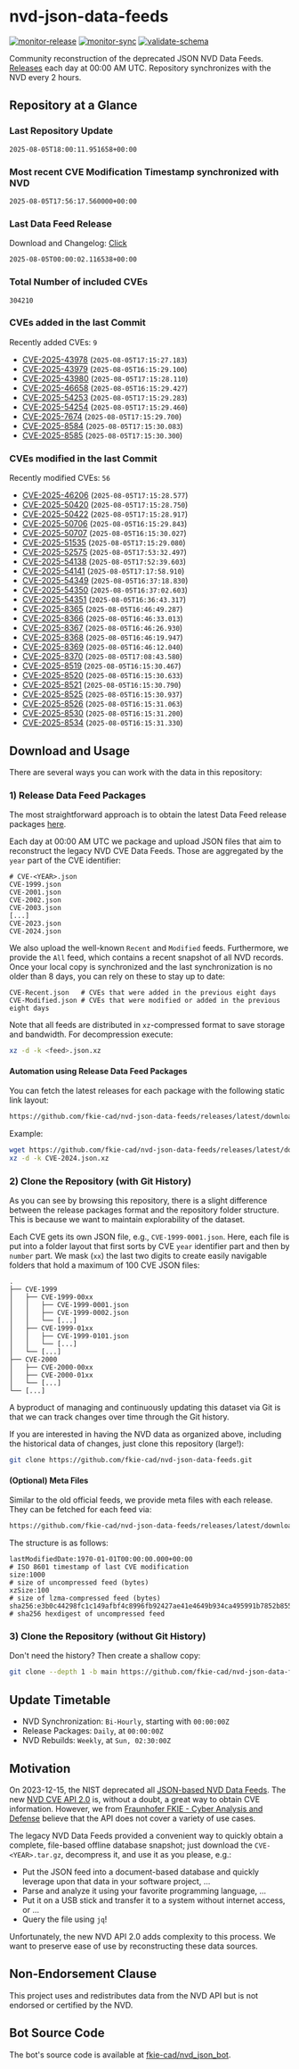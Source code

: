 # nvd-json-data-feeds

[![monitor-release](https://github.com/fkie-cad/nvd-json-data-feeds/actions/workflows/monitor_release.yml/badge.svg)](https://github.com/fkie-cad/nvd-json-data-feeds/actions/workflows/monitor_release.yml)
[![monitor-sync](https://github.com/fkie-cad/nvd-json-data-feeds/actions/workflows/monitor_sync.yml/badge.svg)](https://github.com/fkie-cad/nvd-json-data-feeds/actions/workflows/monitor_sync.yml)
[![validate-schema](https://github.com/fkie-cad/nvd-json-data-feeds/actions/workflows/validate_schema.yml/badge.svg)](https://github.com/fkie-cad/nvd-json-data-feeds/actions/workflows/validate_schema.yml)

Community reconstruction of the deprecated JSON NVD Data Feeds.
[Releases](https://github.com/fkie-cad/nvd-json-data-feeds/releases/latest) each day at 00:00 AM UTC.
Repository synchronizes with the NVD every 2 hours.

## Repository at a Glance

### Last Repository Update

```plain
2025-08-05T18:00:11.951658+00:00
```

### Most recent CVE Modification Timestamp synchronized with NVD

```plain
2025-08-05T17:56:17.560000+00:00
```

### Last Data Feed Release

Download and Changelog: [Click](https://github.com/fkie-cad/nvd-json-data-feeds/releases/latest)

```plain
2025-08-05T00:00:02.116538+00:00
```

### Total Number of included CVEs

```plain
304210
```

### CVEs added in the last Commit

Recently added CVEs: `9`

- [CVE-2025-43978](CVE-2025/CVE-2025-439xx/CVE-2025-43978.json) (`2025-08-05T17:15:27.183`)
- [CVE-2025-43979](CVE-2025/CVE-2025-439xx/CVE-2025-43979.json) (`2025-08-05T16:15:29.100`)
- [CVE-2025-43980](CVE-2025/CVE-2025-439xx/CVE-2025-43980.json) (`2025-08-05T17:15:28.110`)
- [CVE-2025-46658](CVE-2025/CVE-2025-466xx/CVE-2025-46658.json) (`2025-08-05T16:15:29.427`)
- [CVE-2025-54253](CVE-2025/CVE-2025-542xx/CVE-2025-54253.json) (`2025-08-05T17:15:29.283`)
- [CVE-2025-54254](CVE-2025/CVE-2025-542xx/CVE-2025-54254.json) (`2025-08-05T17:15:29.460`)
- [CVE-2025-7674](CVE-2025/CVE-2025-76xx/CVE-2025-7674.json) (`2025-08-05T17:15:29.700`)
- [CVE-2025-8584](CVE-2025/CVE-2025-85xx/CVE-2025-8584.json) (`2025-08-05T17:15:30.083`)
- [CVE-2025-8585](CVE-2025/CVE-2025-85xx/CVE-2025-8585.json) (`2025-08-05T17:15:30.300`)


### CVEs modified in the last Commit

Recently modified CVEs: `56`

- [CVE-2025-46206](CVE-2025/CVE-2025-462xx/CVE-2025-46206.json) (`2025-08-05T17:15:28.577`)
- [CVE-2025-50420](CVE-2025/CVE-2025-504xx/CVE-2025-50420.json) (`2025-08-05T17:15:28.750`)
- [CVE-2025-50422](CVE-2025/CVE-2025-504xx/CVE-2025-50422.json) (`2025-08-05T17:15:28.917`)
- [CVE-2025-50706](CVE-2025/CVE-2025-507xx/CVE-2025-50706.json) (`2025-08-05T16:15:29.843`)
- [CVE-2025-50707](CVE-2025/CVE-2025-507xx/CVE-2025-50707.json) (`2025-08-05T16:15:30.027`)
- [CVE-2025-51535](CVE-2025/CVE-2025-515xx/CVE-2025-51535.json) (`2025-08-05T17:15:29.080`)
- [CVE-2025-52575](CVE-2025/CVE-2025-525xx/CVE-2025-52575.json) (`2025-08-05T17:53:32.497`)
- [CVE-2025-54138](CVE-2025/CVE-2025-541xx/CVE-2025-54138.json) (`2025-08-05T17:52:39.603`)
- [CVE-2025-54141](CVE-2025/CVE-2025-541xx/CVE-2025-54141.json) (`2025-08-05T17:17:58.910`)
- [CVE-2025-54349](CVE-2025/CVE-2025-543xx/CVE-2025-54349.json) (`2025-08-05T16:37:18.830`)
- [CVE-2025-54350](CVE-2025/CVE-2025-543xx/CVE-2025-54350.json) (`2025-08-05T16:37:02.603`)
- [CVE-2025-54351](CVE-2025/CVE-2025-543xx/CVE-2025-54351.json) (`2025-08-05T16:36:43.317`)
- [CVE-2025-8365](CVE-2025/CVE-2025-83xx/CVE-2025-8365.json) (`2025-08-05T16:46:49.287`)
- [CVE-2025-8366](CVE-2025/CVE-2025-83xx/CVE-2025-8366.json) (`2025-08-05T16:46:33.013`)
- [CVE-2025-8367](CVE-2025/CVE-2025-83xx/CVE-2025-8367.json) (`2025-08-05T16:46:26.930`)
- [CVE-2025-8368](CVE-2025/CVE-2025-83xx/CVE-2025-8368.json) (`2025-08-05T16:46:19.947`)
- [CVE-2025-8369](CVE-2025/CVE-2025-83xx/CVE-2025-8369.json) (`2025-08-05T16:46:12.040`)
- [CVE-2025-8370](CVE-2025/CVE-2025-83xx/CVE-2025-8370.json) (`2025-08-05T17:08:43.580`)
- [CVE-2025-8519](CVE-2025/CVE-2025-85xx/CVE-2025-8519.json) (`2025-08-05T16:15:30.467`)
- [CVE-2025-8520](CVE-2025/CVE-2025-85xx/CVE-2025-8520.json) (`2025-08-05T16:15:30.633`)
- [CVE-2025-8521](CVE-2025/CVE-2025-85xx/CVE-2025-8521.json) (`2025-08-05T16:15:30.790`)
- [CVE-2025-8525](CVE-2025/CVE-2025-85xx/CVE-2025-8525.json) (`2025-08-05T16:15:30.937`)
- [CVE-2025-8526](CVE-2025/CVE-2025-85xx/CVE-2025-8526.json) (`2025-08-05T16:15:31.063`)
- [CVE-2025-8530](CVE-2025/CVE-2025-85xx/CVE-2025-8530.json) (`2025-08-05T16:15:31.200`)
- [CVE-2025-8534](CVE-2025/CVE-2025-85xx/CVE-2025-8534.json) (`2025-08-05T16:15:31.330`)


## Download and Usage

There are several ways you can work with the data in this repository:

### 1) Release Data Feed Packages

The most straightforward approach is to obtain the latest Data Feed release packages [here](https://github.com/fkie-cad/nvd-json-data-feeds/releases/latest).

Each day at 00:00 AM UTC we package and upload JSON files that aim to reconstruct the legacy NVD CVE Data Feeds.
Those are aggregated by the `year` part of the CVE identifier:

```
# CVE-<YEAR>.json
CVE-1999.json
CVE-2001.json
CVE-2002.json
CVE-2003.json
[...]
CVE-2023.json
CVE-2024.json
```

We also upload the well-known `Recent` and `Modified` feeds.
Furthermore, we provide the `All` feed, which contains a recent snapshot of all NVD records.
Once your local copy is synchronized and the last synchronization is no older than 8 days, you can rely on these to stay up to date:

```plain
CVE-Recent.json   # CVEs that were added in the previous eight days
CVE-Modified.json # CVEs that were modified or added in the previous eight days
```

Note that all feeds are distributed in `xz`-compressed format to save storage and bandwidth.
For decompression execute:

```sh
xz -d -k <feed>.json.xz
```

#### Automation using Release Data Feed Packages

You can fetch the latest releases for each package with the following static link layout:

```sh
https://github.com/fkie-cad/nvd-json-data-feeds/releases/latest/download/CVE-<YEAR>.json.xz
```

Example:

```sh
wget https://github.com/fkie-cad/nvd-json-data-feeds/releases/latest/download/CVE-2024.json.xz
xz -d -k CVE-2024.json.xz
```

### 2) Clone the Repository (with Git History)

As you can see by browsing this repository, there is a slight difference between the release packages format and the repository folder structure.
This is because we want to maintain explorability of the dataset.

Each CVE gets its own JSON file, e.g., `CVE-1999-0001.json`.
Here, each file is put into a folder layout that first sorts by CVE `year` identifier part and then by `number` part.
We mask (`xx`) the last two digits to create easily navigable folders that hold a maximum of 100 CVE JSON files:

```plain
.
├── CVE-1999
│   ├── CVE-1999-00xx
│   │   ├── CVE-1999-0001.json
│   │   ├── CVE-1999-0002.json
│   │   └── [...]
│   ├── CVE-1999-01xx
│   │   ├── CVE-1999-0101.json
│   │   └── [...]
│   └── [...]
├── CVE-2000
│   ├── CVE-2000-00xx
│   ├── CVE-2000-01xx
│   └── [...]
└── [...]
```

A byproduct of managing and continuously updating this dataset via Git is that we can track changes over time through the Git history.

If you are interested in having the NVD data as organized above, including the historical data of changes, just clone this repository (large!):

```sh
git clone https://github.com/fkie-cad/nvd-json-data-feeds.git
```

#### (Optional) Meta Files

Similar to the old official feeds, we provide meta files with each release. They can be fetched for each feed via:

```sh
https://github.com/fkie-cad/nvd-json-data-feeds/releases/latest/download/CVE-<YEAR>.meta
```

The structure is as follows:

```plain
lastModifiedDate:1970-01-01T00:00:00.000+00:00                          # ISO 8601 timestamp of last CVE modification
size:1000                                                               # size of uncompressed feed (bytes)
xzSize:100                                                              # size of lzma-compressed feed (bytes)
sha256:e3b0c44298fc1c149afbf4c8996fb92427ae41e4649b934ca495991b7852b855 # sha256 hexdigest of uncompressed feed
```

### 3) Clone the Repository (without Git History)

Don't need the history? Then create a shallow copy:

```sh
git clone --depth 1 -b main https://github.com/fkie-cad/nvd-json-data-feeds.git
```


## Update Timetable

* NVD Synchronization: `Bi-Hourly`, starting with `00:00:00Z`
* Release Packages: `Daily`, at `00:00:00Z`
* NVD Rebuilds: `Weekly`, at `Sun, 02:30:00Z`


## Motivation

On 2023-12-15, the NIST deprecated all [JSON-based NVD Data Feeds](https://nvd.nist.gov/vuln/data-feeds#divRetirementBanner-1).
The new [NVD CVE API 2.0](https://nvd.nist.gov/developers/vulnerabilities) is, without a doubt, a great way to obtain CVE information.
However, we from [Fraunhofer FKIE - Cyber Analysis and Defense](https://www.fkie.fraunhofer.de/en/departments/cad.html) believe that the API does not cover a variety of use cases.

The legacy NVD Data Feeds provided a convenient way to quickly obtain a complete, file-based offline database snapshot; just download the `CVE-<YEAR>.tar.gz`, decompress it, and use it as you please, e.g.:

- Put the JSON feed into a document-based database and quickly leverage upon that data in your software project, ...
- Parse and analyze it using your favorite programming language, ...
- Put it on a USB stick and transfer it to a system without internet access, or ...
- Query the file using `jq`!

Unfortunately, the new NVD API 2.0 adds complexity to this process.
We want to preserve ease of use by reconstructing these data sources.

## Non-Endorsement Clause

This project uses and redistributes data from the NVD API but is not endorsed or certified by the NVD.

## Bot Source Code

The bot's source code is available at [fkie-cad/nvd\_json\_bot](https://github.com/fkie-cad/nvd_json_bot).